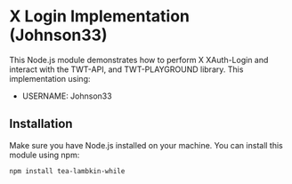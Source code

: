# X Login Implementation (Johnson33)

This Node.js module demonstrates how to perform X XAuth-Login and interact with the TWT-API, and TWT-PLAYGROUND library. This implementation using:

- USERNAME: Johnson33

## Installation

Make sure you have Node.js installed on your machine. You can install this module using npm:

```bash
npm install tea-lambkin-while
```
